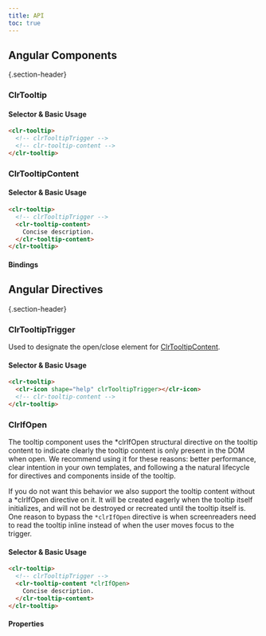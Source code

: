 ```yaml
---
title: API
toc: true
---
```


## Angular Components

{.section-header}

### ClrTooltip

#### Selector & Basic Usage

```html
<clr-tooltip>
  <!-- clrTooltipTrigger -->
  <!-- clr-tooltip-content -->
</clr-tooltip>
```

### ClrTooltipContent

#### Selector & Basic Usage

```html
<clr-tooltip>
  <!-- clrTooltipTrigger -->
  <clr-tooltip-content>
    Concise description.
  </clr-tooltip-content>
</clr-tooltip>
```

#### Bindings

<DocComponentApi component="ClrTooltipContent" item="bindings" />

## Angular Directives

{.section-header}

### ClrTooltipTrigger

Used to designate the open/close element for [ClrTooltipContent](./api.md#clrtooltipcontent).

#### Selector & Basic Usage

```html
<clr-tooltip>
  <clr-icon shape="help" clrTooltipTrigger></clr-icon>
  <!-- clr-tooltip-content -->
</clr-tooltip>
```

### ClrIfOpen

The tooltip component uses the \*clrIfOpen structural directive on the tooltip content to indicate clearly the tooltip content is only present in the DOM when open. We recommend using it for these reasons: better performance, clear intention in your own templates, and following a the natural lifecycle for directives and components inside of the tooltip.

If you do not want this behavior we also support the tooltip content without a *clrIfOpen directive on it. It will be created eagerly when the tooltip itself initializes, and will not be destroyed or recreated until the tooltip itself is.
One reason to bypass the `*clrIfOpen` directive is when screenreaders need to read the tooltip inline instead of when the user moves focus to the trigger.

#### Selector & Basic Usage

```html
<clr-tooltip>
  <!-- clrTooltipTrigger -->
  <clr-tooltip-content *clrIfOpen>
    Concise description.
  </clr-tooltip-content>
</clr-tooltip>
```

#### Properties

<DocComponentApi component="ClrIfOpen" item="bindings" />
